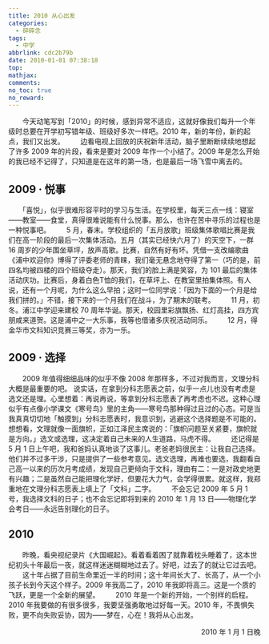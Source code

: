 ```yaml
---
title: 2010 从心出发
categories:
  - 碎碎念
tags:
  - 中学
abbrlink: cdc2b79b
date: 2010-01-01 07:38:18
top:
mathjax:
comments:
no_toc: true
no_reward:
---
```

　　今天动笔写到「2010」的时候，感到异常不适应，这就好像我们每升一个年级时总要在开学初写错年级、班级好多次一样吧。2010 年，新的年份，新的起点，我们又出发。
　　边看电视上回放的庆祝新年活动，脑子里断断续续地想起了许多 2009 年的片段，看来是要对 2009 年作一个小结了。2009 年是怎么开始的我已经不记得了，只知道是在这年的第一场，也是最后一场飞雪中离去的。<!-- more -->
　　
## 2009 · 悦事
　　「喜悦」，似乎很难形容平时的学习与生活。在学校里，每天三点一线：寝室——教室——食堂，真得很难说能有什么悦事。那么，也许在苦中寻乐的过程也是一种悦事吧。
　　5 月，春末。学校组织的「五月放歌」班级集体歌唱比赛是我们在高一阶段的最后一次集体活动。五月（其实已经快六月了）的天空下，一群 16 周岁的少年围坐草坪，放声高歌。比赛，自然有好有坏。凭借一支改编歌曲《浦中欢迎你》博得了评委老师的青睐，我们毫无悬念地夺得了第一（巧的是，前四名均被四楼的四个班级夺走）。那天，我们的脸上满是笑容，为 101 最后的集体活动庆功。比赛后，身着白色T恤的我们，在草坪上、在教室里拍集体照。有人说，还有一个月呢，为什么这么早拍；这时一位同学说：「因为下面的一个月是给我们拼的。」不错，接下来的一个月我们在战斗，为了期末的联考。
　　11 月，初冬。浦江中学迎来建校 70 周年华诞。那天，校园里彩旗飘扬、红灯高挂，四方宾朋咸来道贺。这是浦中之一大乐事，我等也借诸多庆祝活动同乐。
　　12 月，得金华市文科知识竞赛三等奖，亦为一乐。
　　
## 2009 · 选择
　　2009 年值得细细品味的似乎不像 2008 年那样多，不过对我而言，文理分科大概是最重要的吧。
说实话，在拿到分科志愿表之前，似乎一点儿也没有考虑是选文还是理。心里想着：再说再说，等拿到分科志愿表了再考虑也不迟。这种心理似乎有点像小学课文《寒号鸟》里的主角——寒号鸟那种得过且过的心态。可是当我真真切切地「触摸到」分科志愿表时，我意识到，逃避这个选择题是不可能的。想想看，文理就像一面旗帜，正如江泽民主席说的：「旗帜问题至关紧要，旗帜就是方向。」选文或选理，这决定着自己未来的人生道路，马虎不得。
　　还记得是 5 月 1 日上午吧，我和爸妈认真地谈了这事儿。老爸老妈很民主：让我自己选择。他们并不过多干涉，只是提供了一些参考意见。选文选理，再难也要选，我翻看自己高一以来的历次月考成绩，发现自己更倾向于文科，理由有二：一是对政史地更有兴趣；二是虽然自己能把理化学好，但要花大力气，会学得很累。就这样，我郑重地在文理分科志愿表上填上了「文科」二字。
　　不会忘记 2009 年 5 月 1 号，我选择文科的日子；也不会忘记即将到来的 2010 年 1 月 13 日——物理化学会考日——永远告别理化的日子。
　　
## 2010
　　昨晚，看央视纪录片《大国崛起》。看着看着困了就靠着枕头睡着了，这本世纪初头十年最后一夜，就这样迷迷糊糊地过去了。好吧，过去了的就让它过去吧。
　　这十年占据了目前生命里近一半的时间；这十年间长大了、长高了，从一个小孩子长到今天这个样子。2009 年我高二了，2010 年我即将高三。这是一个质的飞跃，更是一个全新的展望。
　　2010 年是一个新的开始，一个别样的启程。2010 年我要做的有很多很多，我要坚强勇敢地过好每一天。2010 年，不畏惧失败，更不向失败妥协，因为——梦在，心在！我将从心出发。

<p align="right">
2010 年 1 月 1 日晚